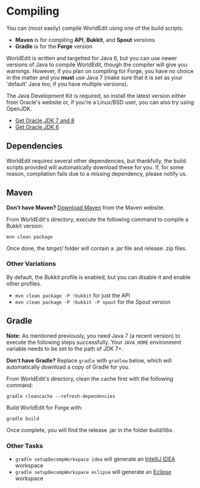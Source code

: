 Compiling
=========

You can (most easily) compile WorldEdit using one of the build scripts.

* **Maven** is for compiling **API**, **Bukkit**, and **Spout** versions
* **Gradle** is for the **Forge** version

WorldEdit is written and targetted for Java 6, but you can use newer
versions of Java to compile WorldEdit, though the compiler will give
you warnings. However, if you plan on compiling for Forge, you have
no choice in the matter and you **must** use Java 7 (make sure that it
is set as your 'default' Java too, if you have multiple versions).

The Java Development Kit is required, so install the latest version
either from Oracle's website or, if you're a Linux/BSD user, you
can also try using OpenJDK.

* [Get Oracle JDK 7 and 8](http://www.oracle.com/technetwork/java/javase/downloads/index-jsp-138363.html)
* [Get Oracle JDK 6](http://www.oracle.com/technetwork/java/javasebusiness/downloads/java-archive-downloads-javase6-419409.html)

Dependencies
------------

WorldEdit requires several other dependencies, but thankfully, the build
scripts provided will automatically download these for you. If, for some
reason, compilation fails due to a missing dependency, please notify us.

Maven
-----

**Don't have Maven?** [Download Maven](http://maven.apache.org/download.cgi)
from the Maven website.

From WorldEdit's directory, execute the following command to compile a
Bukkit version:

    mvn clean package

Once done, the *target/* folder will contain a .jar file and release .zip
files.

### Other Variations

By default, the *Bukkit* profile is enabled, but you can disable it
and enable other profiles.

* `mvn clean package -P !bukkit` for just the API
* `mvn clean package -P !bukkit -P spout` for the Spout version

Gradle
------

**Note:** As mentioned previously, you need Java 7 (a recent version) to
execute the following steps successfully. Your `JAVA_HOME` environment
variable needs to be set to the path of JDK 7+.

**Don't have Gradle?** Replace `gradle` with `gradlew` below, which will
automatically download a copy of Gradle for you.

From WorldEdit's directory, clean the cache first with the following
command:

    gradle cleancache --refresh-dependencies
    
Build WorldEdit for Forge with:

    gradle build

Once complete, you will find the release .jar in the folder *build/libs*.

### Other Tasks

* `gradle setupDecompWorkspace idea` will generate an [IntelliJ IDEA](http://www.jetbrains.com/idea/) workspace
* `gradle setupDecompWorkspace eclipse` will generate an [Eclipse](https://www.eclipse.org/downloads/) workspace
